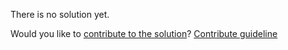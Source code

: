 
There is no solution yet.

Would you like to [contribute to the solution](https://github.com/BFEdev/BFE.dev-solutions/blob/main/css/gradient-text_en.md)? [Contribute guideline](https://github.com/BFEdev/BFE.dev-solutions#how-to-contribute)
